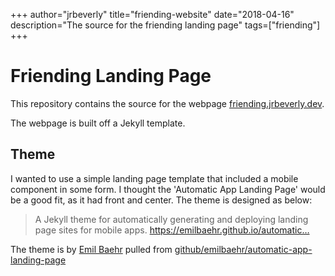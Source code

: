 +++
author="jrbeverly"
title="friending-website"
date="2018-04-16"
description="The source for the friending landing page"
tags=["friending"]
+++
# Friending Landing Page

This repository contains the source for the webpage [friending.jrbeverly.dev](https://friending.jrbeverly.dev/).

The webpage is built off a Jekyll template.

## Theme 

I wanted to use a simple landing page template that included a mobile component in some form. I thought the 'Automatic App Landing Page' would be a good fit, as it had front and center. The theme is designed as below:

> A Jekyll theme for automatically generating and deploying landing page sites for mobile apps. https://emilbaehr.github.io/automatic…

The theme is by [Emil Baehr](https://emilbaehr.com/) pulled from [github/emilbaehr/automatic-app-landing-page](https://github.com/emilbaehr/automatic-app-landing-page)